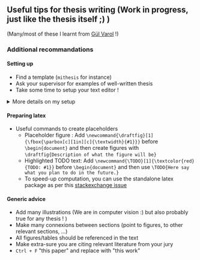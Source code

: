 ## Useful tips for thesis writing (Work in progress, just like the thesis itself ;) )

(Many/most of these I learnt from [Gül Varol](https://github.com/gulvarol) !)

### Additional recommandations

#### Setting up

- Find a template (`mithesis` for instance)
- Ask your supervisor for examples of well-written thesis
- Take some time to setup your text editor !

<details> <summary> More details on my setup </summary> 

I used mostly [SublimeText3](https://www.sublimetext.com/3) with the [LaTeXTools](https://latextools.readthedocs.io/en/latest/) plugin and the [Sumatra PDF](https://sumatra-pdf.fr.softonic.com/) viewer.

I made sure to enable spell checking, and to add specific missing words so that the spelling highlighting is meaningful
</details>

#### Preparing latex 
- Useful commands to create placeholders 
  - Placeholder figure : Add `\newcommand{\draftfig}[1]{\fbox{\parbox[c][1in][c]{\textwidth}{#1}}}` before `\begin{document}` and then create figures with `\draftfig{Description of what the figure will be}` 
  - Highlighted TODO text: Add `\newcommand{\TODO}[1]{\textcolor{red}{TODO: #1}}` before `\begin{document}` and then use `\TODO{Here say what you plan to do in the future.}`
  - To speed-up computation, you can use the standalone latex package as per this [stackexchange issue](https://tex.stackexchange.com/questions/148971/avoiding-recompilation-of-unchanged-part-of-a-document) 
#### Generic advice

- Add many illustrations (We are in computer vision :) but also probably true for any thesis ! )
- Make many connexions between sections (point to figures, to other relevant sections, ...)
- All figures/tables should be referenced in the text
- Make extra-sure you are citing relevant literature from your jury
- `Ctrl + F` "this paper" and replace with "this work"
